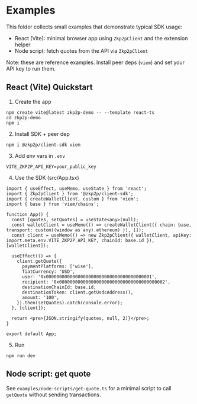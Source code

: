 # Examples

This folder collects small examples that demonstrate typical SDK usage:

- React (Vite): minimal browser app using `Zkp2pClient` and the extension helper
- Node script: fetch quotes from the API via `Zkp2pClient`

Note: these are reference examples. Install peer deps (`viem`) and set your API key to run them.

## React (Vite) Quickstart

1) Create the app
```
npm create vite@latest zkp2p-demo -- --template react-ts
cd zkp2p-demo
npm i
```

2) Install SDK + peer dep
```
npm i @zkp2p/client-sdk viem
```

3) Add env vars in `.env`
```
VITE_ZKP2P_API_KEY=your_public_key
```

4) Use the SDK (src/App.tsx)
```tsx
import { useEffect, useMemo, useState } from 'react';
import { Zkp2pClient } from '@zkp2p/client-sdk';
import { createWalletClient, custom } from 'viem';
import { base } from 'viem/chains';

function App() {
  const [quotes, setQuotes] = useState<any>(null);
  const walletClient = useMemo(() => createWalletClient({ chain: base, transport: custom((window as any).ethereum) }), []);
  const client = useMemo(() => new Zkp2pClient({ walletClient, apiKey: import.meta.env.VITE_ZKP2P_API_KEY, chainId: base.id }), [walletClient]);

  useEffect(() => {
    client.getQuote({
      paymentPlatforms: ['wise'],
      fiatCurrency: 'USD',
      user: '0x0000000000000000000000000000000000000001',
      recipient: '0x0000000000000000000000000000000000000002',
      destinationChainId: base.id,
      destinationToken: client.getUsdcAddress(),
      amount: '100',
    }).then(setQuotes).catch(console.error);
  }, [client]);

  return <pre>{JSON.stringify(quotes, null, 2)}</pre>;
}

export default App;
```

5) Run
```
npm run dev
```

## Node script: get quote

See `examples/node-scripts/get-quote.ts` for a minimal script to call `getQuote` without sending transactions.

